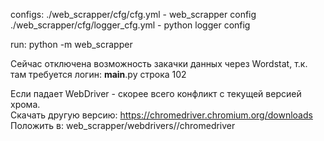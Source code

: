 configs: 
./web_scrapper/cfg/cfg.yml - web_scrapper config
./web_scrapper/cfg/logger_cfg.yml - python logger config

run:
python -m web_scrapper

Cейчас отключена возможность закачки данных через Wordstat, т.к. там требуется логин: __main__.py строка 102

Если падает WebDriver - скорее всего конфликт с текущей версией хрома.   
Скачать другую версию: https://chromedriver.chromium.org/downloads  
Положить в: web_scrapper/webdrivers/<os>/chromedriver  
